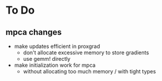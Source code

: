 # To Do

## mpca changes

* make updates efficient in proxgrad
	* don't allocate excessive memory to store gradients
	* use gemm! directly
* make initialization work for mpca
	* without allocating too much memory / with tight types